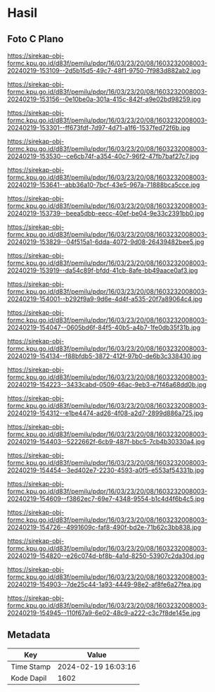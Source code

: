 # Hasil

## Foto C Plano

https://sirekap-obj-formc.kpu.go.id/d83f/pemilu/pdpr/16/03/23/20/08/1603232008003-20240219-153109--2d5b15d5-49c7-48f1-9750-7f983d882ab2.jpg

https://sirekap-obj-formc.kpu.go.id/d83f/pemilu/pdpr/16/03/23/20/08/1603232008003-20240219-153156--0e10be0a-301a-415c-842f-a9e02bd98259.jpg

https://sirekap-obj-formc.kpu.go.id/d83f/pemilu/pdpr/16/03/23/20/08/1603232008003-20240219-153301--ff673fdf-7d97-4d71-a1f6-1537fed72f6b.jpg

https://sirekap-obj-formc.kpu.go.id/d83f/pemilu/pdpr/16/03/23/20/08/1603232008003-20240219-153530--ce6cb74f-a354-40c7-96f2-47fb7baf27c7.jpg

https://sirekap-obj-formc.kpu.go.id/d83f/pemilu/pdpr/16/03/23/20/08/1603232008003-20240219-153641--abb36a10-7bcf-43e5-967a-71888bca5cce.jpg

https://sirekap-obj-formc.kpu.go.id/d83f/pemilu/pdpr/16/03/23/20/08/1603232008003-20240219-153739--beea5dbb-eecc-40ef-be04-9e33c2391bb0.jpg

https://sirekap-obj-formc.kpu.go.id/d83f/pemilu/pdpr/16/03/23/20/08/1603232008003-20240219-153829--04f515a1-6dda-4072-9d08-26439482bee5.jpg

https://sirekap-obj-formc.kpu.go.id/d83f/pemilu/pdpr/16/03/23/20/08/1603232008003-20240219-153919--da54c89f-bfdd-41cb-8afe-bb49aace0af3.jpg

https://sirekap-obj-formc.kpu.go.id/d83f/pemilu/pdpr/16/03/23/20/08/1603232008003-20240219-154001--b292f9a9-9d6e-4d4f-a535-20f7a89064c4.jpg

https://sirekap-obj-formc.kpu.go.id/d83f/pemilu/pdpr/16/03/23/20/08/1603232008003-20240219-154047--0605bd6f-84f5-40b5-a4b7-1fe0db35f31b.jpg

https://sirekap-obj-formc.kpu.go.id/d83f/pemilu/pdpr/16/03/23/20/08/1603232008003-20240219-154134--f88bfdb5-3872-412f-97b0-de6b3c338430.jpg

https://sirekap-obj-formc.kpu.go.id/d83f/pemilu/pdpr/16/03/23/20/08/1603232008003-20240219-154223--3433cabd-0509-46ac-9eb3-e7f46a68dd0b.jpg

https://sirekap-obj-formc.kpu.go.id/d83f/pemilu/pdpr/16/03/23/20/08/1603232008003-20240219-154312--e1be4474-ad26-4f08-a2d7-2899d886a725.jpg

https://sirekap-obj-formc.kpu.go.id/d83f/pemilu/pdpr/16/03/23/20/08/1603232008003-20240219-154403--5222662f-6cb9-487f-bbc5-7cb4b30330a4.jpg

https://sirekap-obj-formc.kpu.go.id/d83f/pemilu/pdpr/16/03/23/20/08/1603232008003-20240219-154454--3ed402e7-2230-4593-a0f5-e553af54331b.jpg

https://sirekap-obj-formc.kpu.go.id/d83f/pemilu/pdpr/16/03/23/20/08/1603232008003-20240219-154609--f3862ec7-69e7-4348-9554-b1c4d4f6b4c5.jpg

https://sirekap-obj-formc.kpu.go.id/d83f/pemilu/pdpr/16/03/23/20/08/1603232008003-20240219-154726--4991609c-faf8-490f-bd2e-71b62c3bb838.jpg

https://sirekap-obj-formc.kpu.go.id/d83f/pemilu/pdpr/16/03/23/20/08/1603232008003-20240219-154820--e26c074d-bf8b-4a1d-8250-53907c2da30d.jpg

https://sirekap-obj-formc.kpu.go.id/d83f/pemilu/pdpr/16/03/23/20/08/1603232008003-20240219-154903--7de25c44-1a93-4449-98e2-af8fe6a27fea.jpg

https://sirekap-obj-formc.kpu.go.id/d83f/pemilu/pdpr/16/03/23/20/08/1603232008003-20240219-154945--110f67a9-6e02-48c9-a222-c3c7f8de145e.jpg


## Metadata

| Key        | Value               |
| ---------- | ------------------- |
| Time Stamp | 2024-02-19 16:03:16 |
| Kode Dapil | 1602                |



